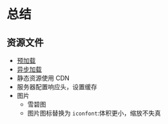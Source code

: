 # 总结

## 资源文件

- [预加载](/engineering/preload.html)
- [异步加载](/engineering/async.html)
- 静态资源使用 CDN
- 服务器配置响应头，设置缓存
- 图片
  - 雪碧图
  - 图片图标替换为 `iconfont`:体积更小，缩放不失真
